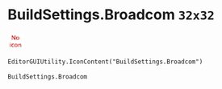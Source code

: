 # BuildSettings.Broadcom `32x32`
<img src="/img/BuildSettings.Broadcom.png" width=32 height=32>

``` CSharp
EditorGUIUtility.IconContent("BuildSettings.Broadcom")
```
```
BuildSettings.Broadcom
```
